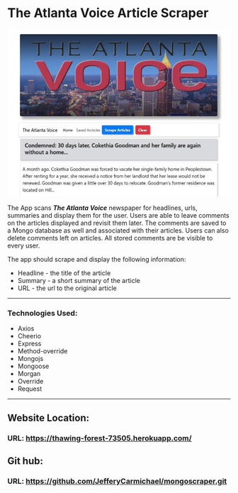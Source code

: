 # The Atlanta Voice Article Scraper
![Mongo](/public/assets/images/mongo1.jpg)


The App scans _**The Atlanta Voice**_ newspaper for headlines, urls, summaries and display them for the user. Users are able to leave comments on the articles displayed and revisit them later. The comments are saved to a Mongo database as well and associated with their articles. Users can also delete comments left on articles. All stored comments are be visible to every user.


The app should scrape and display the following information:

 * Headline - the title of the article
 * Summary - a short summary of the article 
 * URL - the url to the original article
---
### Technologies Used:
* Axios
* Cheerio
* Express
* Method-override
* Mongojs
* Mongoose
* Morgan
* Override
* Request
---
## Website Location:
  ### **URL:**  https://thawing-forest-73505.herokuapp.com/

  ## Git hub: 
  ### **URL:** https://github.com/JefferyCarmichael/mongoscraper.git